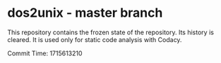 # dos2unix - master branch

This repository contains the frozen state of the repository.
Its history is cleared. It is used only for static code
analysis with Codacy.

Commit Time: 1715613210